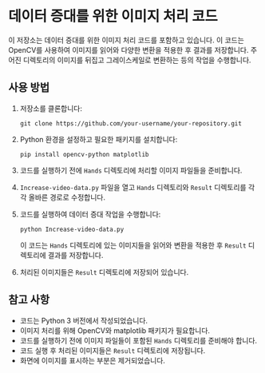 
# 데이터 증대를 위한 이미지 처리 코드

이 저장소는 데이터 증대를 위한 이미지 처리 코드를 포함하고 있습니다. 이 코드는 OpenCV를 사용하여 이미지를 읽어와 다양한 변환을 적용한 후 결과를 저장합니다. 주어진 디렉토리의 이미지를 뒤집고 그레이스케일로 변환하는 등의 작업을 수행합니다.

## 사용 방법

1. 저장소를 클론합니다:

   ```shell
   git clone https://github.com/your-username/your-repository.git
   ```

2. Python 환경을 설정하고 필요한 패키지를 설치합니다:

   ```shell
   pip install opencv-python matplotlib
   ```

3. 코드를 실행하기 전에 `Hands` 디렉토리에 처리할 이미지 파일들을 준비합니다.

4. `Increase-video-data.py` 파일을 열고 `Hands` 디렉토리와 `Result` 디렉토리를 각각 올바른 경로로 수정합니다.

5. 코드를 실행하여 데이터 증대 작업을 수행합니다:

   ```shell
   python Increase-video-data.py
   ```

   이 코드는 `Hands` 디렉토리에 있는 이미지들을 읽어와 변환을 적용한 후 `Result` 디렉토리에 결과를 저장합니다.

6. 처리된 이미지들은 `Result` 디렉토리에 저장되어 있습니다.

## 참고 사항

- 코드는 Python 3 버전에서 작성되었습니다.
- 이미지 처리를 위해 OpenCV와 matplotlib 패키지가 필요합니다.
- 코드를 실행하기 전에 이미지 파일들이 포함된 `Hands` 디렉토리를 준비해야 합니다.
- 코드 실행 후 처리된 이미지들은 `Result` 디렉토리에 저장됩니다.
- 화면에 이미지를 표시하는 부분은 제거되었습니다.

